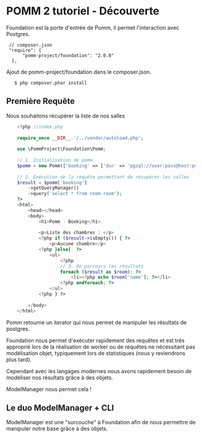 POMM 2 tutoriel - Découverte
============================

Foundation est la porte d'entrée de Pomm, il permet l'interaction avec Postgres.

```
 // composer.json
 "require": {
      "pomm-project/foundation": "2.0.0"
  },
```

Ajout de pomm-project/foundation dans le composer.json.

```
   $ php composer.phar install
```

Première Requête
----------------

Nous souhaitons récupérer la liste de nos salles

```php
    <?php //index.php
    
    require_once __DIR__.'/../vendor/autoload.php';
    
    use \PommProject\Foundation\Pomm;
    
    // 1. Initialisation de pomm
    $pomm = new Pomm(['booking' => ['dsn' => 'pgsql://user:pass@host:port/db_name']]);
    
    // 2. Exécution de la requête permettant de récupérer les salles
    $result = $pomm['booking']
        ->getQueryManager()
        ->query('select * from room.room');
    ?>
    <html>
        <head></head>
        <body>
            <h1>Pomm - Booking</h1>
    
            <p>Liste des chambres : </p>
            <?php if ($result->isEmpty()) { ?>
                <p>Aucune chambre</p>
            <?php }else{  ?>
                <ul>
                    <?php
                    // 3. On parcours les résultats
                    foreach ($result as $room): ?>
                        <li><?php echo $room['name']; ?></li>
                    <?php endforeach; ?>
                </ul>
            <?php } ?>
    
        </body>
    </html>
```

Pomm retourne un iterator qui nous permet de manipuler les résultats de postgres.

Foundation nous permet d'exécuter rapidement des requêtes et est très approprié lors de la réalisation de worker ou de requêtes ne nécessitant pas modélisation objet, typiquement lors de statistiques (nous y reviendrons plus tard).

Cependant avec les langages modernes nous avons rapidement besoin de modéliser nos résultats grâce à des objets.

ModelManager nous permet cela !

Le duo ModelManager + CLI
-------------------------

ModelManager est une "surcouche" à Foundation afin de nous permettre de manipuler notre base grâce à des objets.